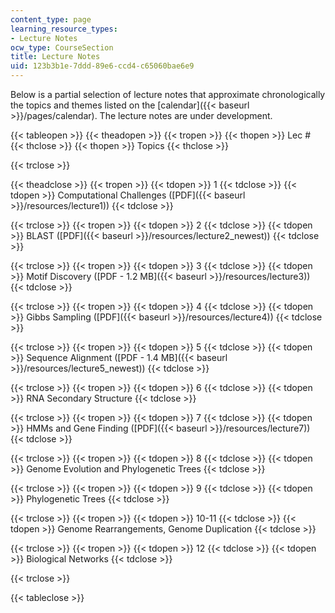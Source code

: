 ```yaml
---
content_type: page
learning_resource_types:
- Lecture Notes
ocw_type: CourseSection
title: Lecture Notes
uid: 123b3b1e-7ddd-89e6-ccd4-c65060bae6e9
---
```


Below is a partial selection of lecture notes that approximate chronologically the topics and themes listed on the [calendar]({{< baseurl >}}/pages/calendar). The lecture notes are under development.

{{< tableopen >}}
{{< theadopen >}}
{{< tropen >}}
{{< thopen >}}
Lec #
{{< thclose >}}
{{< thopen >}}
Topics
{{< thclose >}}

{{< trclose >}}

{{< theadclose >}}
{{< tropen >}}
{{< tdopen >}}
1
{{< tdclose >}}
{{< tdopen >}}
Computational Challenges ([PDF]({{< baseurl >}}/resources/lecture1))
{{< tdclose >}}

{{< trclose >}}
{{< tropen >}}
{{< tdopen >}}
2
{{< tdclose >}}
{{< tdopen >}}
BLAST ([PDF]({{< baseurl >}}/resources/lecture2_newest))
{{< tdclose >}}

{{< trclose >}}
{{< tropen >}}
{{< tdopen >}}
3
{{< tdclose >}}
{{< tdopen >}}
Motif Discovery ([PDF - 1.2 MB]({{< baseurl >}}/resources/lecture3))
{{< tdclose >}}

{{< trclose >}}
{{< tropen >}}
{{< tdopen >}}
4
{{< tdclose >}}
{{< tdopen >}}
Gibbs Sampling ([PDF]({{< baseurl >}}/resources/lecture4))
{{< tdclose >}}

{{< trclose >}}
{{< tropen >}}
{{< tdopen >}}
5
{{< tdclose >}}
{{< tdopen >}}
Sequence Alignment ([PDF - 1.4 MB]({{< baseurl >}}/resources/lecture5_newest))
{{< tdclose >}}

{{< trclose >}}
{{< tropen >}}
{{< tdopen >}}
6
{{< tdclose >}}
{{< tdopen >}}
RNA Secondary Structure
{{< tdclose >}}

{{< trclose >}}
{{< tropen >}}
{{< tdopen >}}
7
{{< tdclose >}}
{{< tdopen >}}
HMMs and Gene Finding ([PDF]({{< baseurl >}}/resources/lecture7))
{{< tdclose >}}

{{< trclose >}}
{{< tropen >}}
{{< tdopen >}}
8
{{< tdclose >}}
{{< tdopen >}}
Genome Evolution and Phylogenetic Trees
{{< tdclose >}}

{{< trclose >}}
{{< tropen >}}
{{< tdopen >}}
9
{{< tdclose >}}
{{< tdopen >}}
Phylogenetic Trees
{{< tdclose >}}

{{< trclose >}}
{{< tropen >}}
{{< tdopen >}}
10-11
{{< tdclose >}}
{{< tdopen >}}
Genome Rearrangements, Genome Duplication
{{< tdclose >}}

{{< trclose >}}
{{< tropen >}}
{{< tdopen >}}
12
{{< tdclose >}}
{{< tdopen >}}
Biological Networks
{{< tdclose >}}

{{< trclose >}}

{{< tableclose >}}
